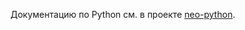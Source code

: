 Документацию по Python см. в проекте [neo-python](https://github.com/CityOfZion/neo-python/blob/master/README.rst). 